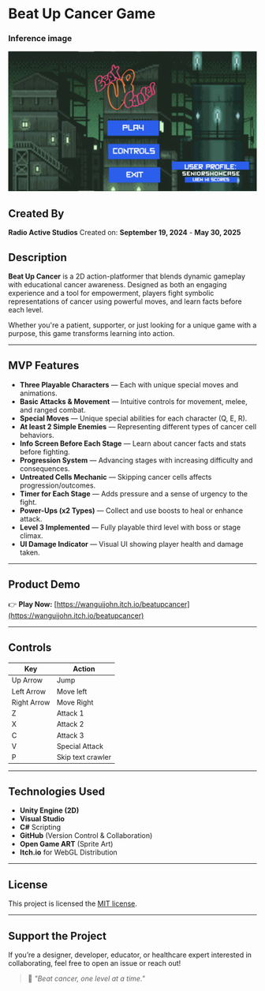 #  Beat Up Cancer Game

### Inference image
![Project Logo](Assets/mainMenu.png)

##  Created By

**Radio Active Studios**  Created on: **September 19, 2024** - **May 30, 2025**

## Description

**Beat Up Cancer** is a 2D action-platformer that blends dynamic gameplay with educational cancer awareness. Designed as both an engaging experience and a tool for empowerment, players fight symbolic representations of cancer using powerful moves, and learn facts before each level.

Whether you're a patient, supporter, or just looking for a unique game with a purpose, this game transforms learning into action.

---

##  MVP Features

-  **Three Playable Characters** — Each with unique special moves and animations.
-  **Basic Attacks & Movement** — Intuitive controls for movement, melee, and ranged combat.
-  **Special Moves** — Unique special abilities for each character (Q, E, R).
-  **At least 2 Simple Enemies** — Representing different types of cancer cell behaviors.
-  **Info Screen Before Each Stage** — Learn about cancer facts and stats before fighting.
-  **Progression System** — Advancing stages with increasing difficulty and consequences.
-  **Untreated Cells Mechanic** — Skipping cancer cells affects progression/outcomes.
-  **Timer for Each Stage** — Adds pressure and a sense of urgency to the fight.
-  **Power-Ups (x2 Types)** — Collect and use boosts to heal or enhance attack.
-  **Level 3 Implemented** — Fully playable third level with boss or stage climax.
- **UI Damage Indicator** — Visual UI showing player health and damage taken.

---

##  Product Demo

👉 **Play Now:** [https://wanguijohn.itch.io/beatupcancer](https://wanguijohn.itch.io/beatupcancer)


---

##  Controls

| Key           | Action              |
|------------   |---------------------|
| Up Arrow      | Jump                |
| Left Arrow    | Move left           |
| Right Arrow   | Move Right          |
| Z             | Attack 1            |
| X             | Attack 2            |
| C             | Attack 3            |
| V             | Special  Attack     |
| P             | Skip text crawler   |

---

##  Technologies Used

- **Unity Engine (2D)**
- **Visual Studio**
- **C#** Scripting
- **GitHub** (Version Control & Collaboration)
- **Open Game ART** (Sprite Art)
- **Itch.io** for WebGL Distribution

---

##  License

This project is licensed the [MIT license](https://opensource.org/licenses/MIT).

---

## Support the Project

If you’re a designer, developer, educator, or healthcare expert interested in collaborating, feel free to open an issue or reach out!

> 💬 *"Beat cancer, one level at a time."*


